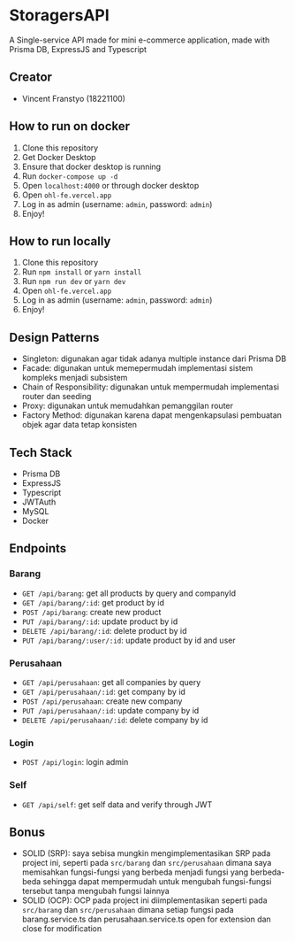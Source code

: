 # StoragersAPI
A Single-service API made for mini e-commerce application, made with Prisma DB, ExpressJS and Typescript

## Creator
- Vincent Franstyo (18221100)

## How to run on docker
1. Clone this repository
2. Get Docker Desktop
3. Ensure that docker desktop is running
4. Run `docker-compose up -d`
5. Open `localhost:4000` or through docker desktop
6. Open `ohl-fe.vercel.app`
7. Log in as admin (username: `admin`, password: `admin`)
8. Enjoy!


## How to run locally
1. Clone this repository
2. Run `npm install` or `yarn install`
3. Run `npm run dev` or `yarn dev`
4. Open `ohl-fe.vercel.app`
5. Log in as admin (username: `admin`, password: `admin`)
6. Enjoy!

## Design Patterns
- Singleton: digunakan agar tidak adanya multiple instance dari Prisma DB
- Facade: digunakan untuk memepermudah implementasi sistem kompleks menjadi subsistem
- Chain of Responsibility: digunakan untuk mempermudah implementasi router dan seeding
- Proxy: digunakan untuk memudahkan pemanggilan router
- Factory Method: digunakan karena dapat mengenkapsulasi pembuatan objek agar data tetap konsisten

## Tech Stack
- Prisma DB
- ExpressJS
- Typescript
- JWTAuth
- MySQL
- Docker

## Endpoints
### Barang
- `GET /api/barang`: get all products by query and companyId
- `GET /api/barang/:id`: get product by id
- `POST /api/barang`: create new product
- `PUT /api/barang/:id`: update product by id
- `DELETE /api/barang/:id`: delete product by id
- `PUT /api/barang/:user/:id`: update product by id and user

### Perusahaan
- `GET /api/perusahaan`: get all companies by query
- `GET /api/perusahaan/:id`: get company by id
- `POST /api/perusahaan`: create new company
- `PUT /api/perusahaan/:id`: update company by id
- `DELETE /api/perusahaan/:id`: delete company by id

### Login
- `POST /api/login`: login admin

### Self
- `GET /api/self`: get self data and verify through JWT

## Bonus
- SOLID (SRP): saya sebisa mungkin mengimplementasikan SRP pada project ini, seperti pada `src/barang` dan `src/perusahaan` dimana saya memisahkan fungsi-fungsi yang berbeda menjadi fungsi yang berbeda-beda sehingga dapat mempermudah untuk mengubah fungsi-fungsi tersebut tanpa mengubah fungsi lainnya
- SOLID (OCP): OCP pada project ini diimplementasikan seperti pada `src/barang` dan `src/perusahaan` dimana setiap fungsi pada barang.service.ts dan perusahaan.service.ts open for extension dan close for modification



